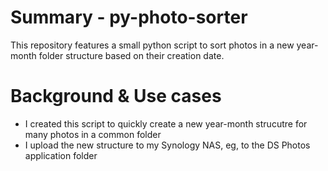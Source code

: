 # Summary - py-photo-sorter
This repository features a small python script to sort photos in a new year-month folder structure based on their creation date.

# Background & Use cases
* I created this script to quickly create a new year-month strucutre for many photos in a common folder
* I upload the new structure to my Synology NAS, eg, to the DS Photos application folder
